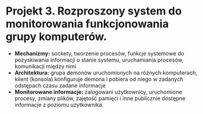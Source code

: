 # Projekt 3. Rozproszony system do monitorowania funkcjonowania grupy komputerów.

* **Mechanizmy:** sockety, tworzenie procesów, funkcje systemowe do pozyskiwania informacji o stanie systemu, uruchamiania procesów, komunikacji między nimi
* **Architektura:** grupa demonów uruchomionych na różnych komputerach, klient (konsola) konfiguruje demona i pobiera od niego w zadanych odstępach czasu zadane informacje
* **Monitorowane informacje:** zalogowani użytkownicy, uruchomione procesy, zmiany plików, zajętość pamięci i inne publicznie dostępne informacje z poziomu użytkownika.